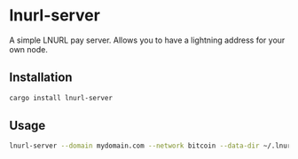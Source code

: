 # lnurl-server

A simple LNURL pay server. Allows you to have a lightning address for your own node.

## Installation

```bash
cargo install lnurl-server
```

## Usage

```bash
lnurl-server --domain mydomain.com --network bitcoin --data-dir ~/.lnurl-server/ --port 8080 --lnd-host localhost --lnd-port 10009 --macaroon-file ~/.lnd/data/chain/bitcoin/mainnet/admin.macaroon --cert-file ~/.lnd/tls.cert
```
